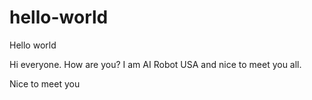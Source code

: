 # hello-world
Hello world

Hi everyone. How are you?
I am AI Robot USA and nice to meet you all.

Nice to meet you
